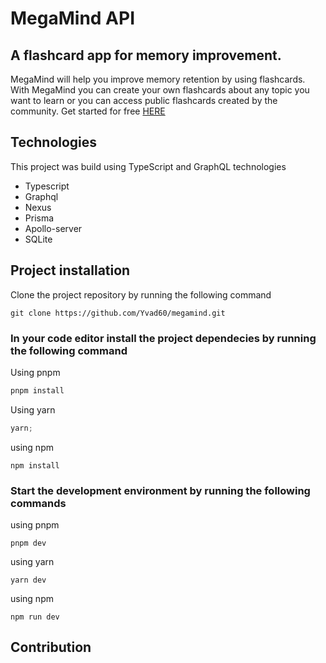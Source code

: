 # MegaMind API

## A flashcard app for memory improvement.

MegaMind will help you improve memory retention by using flashcards. With MegaMind you can create your own flashcards about any topic you want to learn or you can access public flashcards created by the community. Get started for free [HERE]()

## Technologies

This project was build using TypeScript and GraphQL technologies

- Typescript
- Graphql
- Nexus
- Prisma
- Apollo-server
- SQLite

## Project installation

Clone the project repository by running the following command

```
git clone https://github.com/Yvad60/megamind.git
```

### In your code editor install the project dependecies by running the following command

Using pnpm

```js
pnpm install
```

Using yarn

```js
yarn;
```

using npm

```
npm install
```

### Start the development environment by running the following commands

using pnpm

```
pnpm dev
```

using yarn

```
yarn dev
```

using npm

```
npm run dev
```

## Contribution
